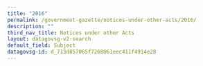 ```yaml
---
title: "2016"
permalink: /government-gazette/notices-under-other-acts/2016/
description: ""
third_nav_title: Notices under other Acts
layout: datagovsg-v2-search
default_field: Subject
datagovsg-id: d_713d857065f7268061eec411f4914e28
---
```

